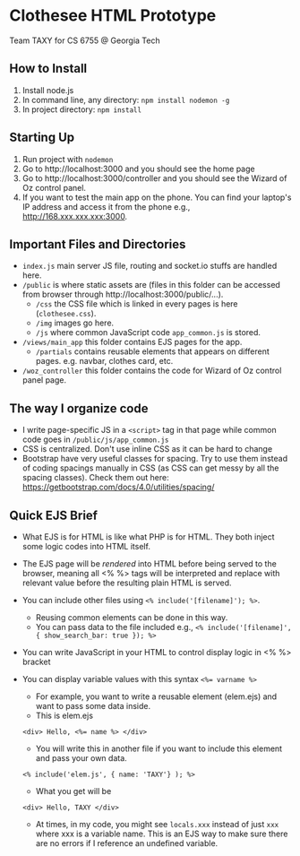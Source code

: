 # Clothesee HTML Prototype
Team TAXY for CS 6755 @ Georgia Tech

## How to Install
1. Install node.js
2. In command line, any directory: `npm install nodemon -g`
3. In project directory: `npm install`

## Starting Up
1. Run project with `nodemon`
2. Go to http://localhost:3000 and you should see the home page
3. Go to http://localhost:3000/controller and you should see the Wizard of Oz control panel.
4. If you want to test the main app on the phone. You can find your laptop's IP address and access it from the phone e.g., http://168.xxx.xxx.xxx:3000.

## Important Files and Directories
- `index.js` main server JS file, routing and socket.io stuffs are handled here.
- `/public` is where static assets are (files in this folder can be accessed from browser through http://localhost:3000/public/...).
    - `/css` the CSS file which is linked in every pages is here (`clothesee.css`).
    - `/img` images go here.
    - `/js` where common JavaScript code `app_common.js` is stored.
- `/views/main_app` this folder contains EJS pages for the app.
    - `/partials` contains reusable elements that appears on different pages. e.g. navbar, clothes card, etc.
- `/woz_controller` this folder contains the code for Wizard of Oz control panel page.

## The way I organize code
- I write page-specific JS in a `<script>` tag in that page while common code goes in `/public/js/app_common.js`
- CSS is centralized. Don't use inline CSS as it can be hard to change
- Bootstrap have very useful classes for spacing. Try to use them instead of coding spacings manually in CSS (as CSS can get messy by all the spacing classes). Check them out here: https://getbootstrap.com/docs/4.0/utilities/spacing/

## Quick EJS Brief
- What EJS is for HTML is like what PHP is for HTML. They both inject some logic codes into HTML itself.
- The EJS page will be _rendered_ into HTML before being served to the browser, meaning all <% %> tags will be interpreted and replace with relevant value before the resulting plain HTML is served.
- You can include other files using `<% include('[filename]'); %>`.
    - Reusing common elements can be done in this way.
    - You can pass data to the file included e.g., `<% include('[filename]', { show_search_bar: true }); %>`
- You can write JavaScript in your HTML to control display logic in <% %> bracket
- You can display variable values with this syntax `<%= varname %>`
    - For example, you want to write a reusable element (elem.ejs) and want to pass some data inside.
    - This is elem.ejs
    
    ```
    <div> Hello, <%= name %> </div>
    ```
    
    - You will write this in another file if you want to include this element and pass your own data.

    ```
    <% include('elem.js', { name: 'TAXY'} ); %>
    ```

    - What you get will be 

    ```
    <div> Hello, TAXY </div>
    ```

    - At times, in my code, you might see `locals.xxx` instead of just `xxx` where xxx is a variable name. This is an EJS way to make sure there are no errors if I reference an undefined variable.

